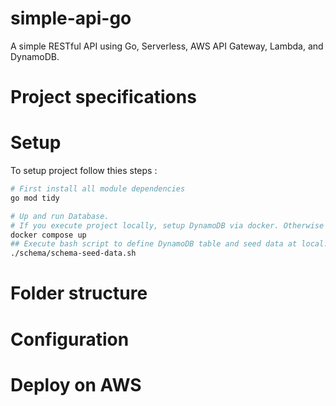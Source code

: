 # simple-api-go
A simple RESTful API using Go, Serverless, AWS API Gateway, Lambda, and DynamoDB.

# Project specifications

# Setup
To setup project follow thies steps :
```bash 
# First install all module dependencies
go mod tidy

# Up and run Database.
# If you execute project locally, setup DynamoDB via docker. Otherwise on AWS you need to define Instance.
docker compose up
## Execute bash script to define DynamoDB table and seed data at local.
./schema/schema-seed-data.sh

```
# Folder structure

# Configuration

# Deploy on AWS

 
